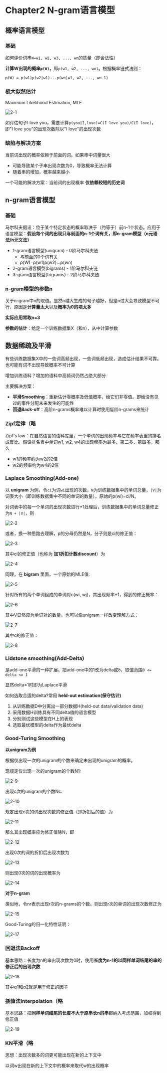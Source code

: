 # Chapter2 N-gram语言模型

## 概率语言模型

### 基础

如何评价词串`W=w1, w2, w3, ..., wn`的质量（即合法性）

**计算W出现的概率`p(W)`**，即`p(w1, w2, ..., wn)`。根据概率链式法则：

`p(W) = p(w1)p(w2|w1)...p(wn|w1, w2, ..., wn-1)`

### 极大似然估计

Maximum Likelihood Estimation, MLE

![2-1](img/2-1.png)

如评估句子I love you，需要计算`p(you|I,love)=C(I love you)/C(I love)`，即"I love you"的出现次数除以"I love"的出现次数

### 缺陷与解决方案

当前词出现的概率依赖于前面的词。如果串中词量很大
- 可能导致某个子串出现次数为0，导致概率无法计算
- 随着串的增加，概率越来越小

一个可能的解决方案：当前词的出现概率 **仅依赖较短的历史词**

## n-gram语言模型

### 基础

马尔科夫假设：位于某个特定状态的概率取决于（约等于）前n-1个状态。应用于语言模型：**假设每个词的出现只与前面的n-1个词有关，即n-gram模型（n元语法/n元文法）**

- 1-gram语言模型(unigram) - 0阶马尔科夫链
	- 与前面的0个词有关
	- p(W)=p(w1)p(w2)...p(wn)
- 2-gram语言模型(bigrams) - 1阶马尔科夫链
- 3-gram语言模型(trigrams) - 2阶马尔科夫链

### n-gram模型的参数n

关于n-gram中n的取值。显然n越大生成的句子越好，但是n过大会导致模型不可行，原因是**计算量太大**以及**概率为0的项太多**

**实际应用常取n=3**

**参数的估计**：给定一个训练数据集X（和n），从中计算参数

## 数据稀疏及平滑

有些训练数据集X中的一些词高频出现，一些词低频出现，造成估计结果不可靠。也可能有词不出现导致概率不可计算

增加训练语料？增加的语料中高频词仍然占绝大部分

主要解决方案：
- **平滑Smoothing**：重新估计零概率及低值概率，给它们非零值。即给没有见过的事件分配未来发生的可能性
- **回退Back-off**：高阶n-grams概率难以计算时使用低阶n-grams来统计

### Zipf定律（略

Zipf's law：在自然语言的语料库里，一个单词的出现频率与它在频率表里的排名成反比。假设排名表中单词w1, w2, w4的出现频率为最多、第二多、第四多，那么
- w1的频率约为w2的2倍
- w2的频率约为w4的2倍

### Laplace Smoothing(Add-one)

以 **unigram** 为例，令`ci`为词`wi`出现的次数，`N`为训练数据集中的单词总量，`|V|`为词表大小（即训练数据集中不同的单词的数量）。原始的p(wi)=ci/N。

对词表中的每一个单词的出现次数进行+1处理后，训练数据集中的单词总量修正为`N + |V|`，则

![2-2](img/2-2.png)

或者，换一种思路去理解，p的分母仍然是N，分子则是ci的修正值：

![2-3](img/2-3.png)

其中ci的修正值（也称为 **加1折扣计数discount**）为

![2-4](img/2-4.png)

同理，在 **bigram** 里面，一个原始的MLE值:

![2-5](img/2-5.png)

针对所有的两个单词组成的单词对c(wi, wj)，其出现频率+1，得到的修正概率：

![2-6](img/2-6.png)

其中V显然应为单词对的数量。也可以像unigram一样改变理解方式：

![2-7](img/2-7.png)

其中c的修正值：

![2-8](img/2-8.png)

### Lidstone smoothing(Add-Delta)

是add-one平滑的一种扩展，把add-one中的1改为delta或δ，取值范围`0 <= delta <= 1`

显然delta=1时即为Laplace平滑

如何选取合适的delta?常用 **held-out estimation(保守估计)**
1. 从训练数据D中分离出一部分数据H(held-out data/validation data)
2. 采用数据H训练具有不同delta值的语言模型
3. 分别测试这些模型在H上的表现
4. 选取最优模型的delta作为最优delta

### Good-Turing Smoothing

**以unigram为例**

根据仅出现一次的unigram的个数来确定未出现的unigram的概率。

现规定仅出现一次的unigram的个数N1:

![2-9](img/2-9.png)

出现c次的unigram的个数Nc:

![2-10](img/2-10.png)

规定出现c次的词出现次数的修正值（即折扣后的值）为

![2-11](img/2-11.png)

那么其出现概率应为修正值除N，即

![2-12](img/2-12.png)

出现0次的词的折扣后出现次数为

![2-13](img/2-13.png)

则出现0次的词的出现概率为

![2-14](img/2-14.png)

**对于n-gram**

类似地，令nr表示出现r次的n-grams的个数。则出现r次的单词的出现次数修正为

![2-15](img/2-15.png)

Good-Turing的归一化特性证明：

![2-17](img/2-17.png)

### 回退法Backoff

基本思路：长度为n的串出现次数为0时，使用**长度为n-1的以同样单词结尾的串的修正后的出现次数**

![2-18](img/2-18.png)

其中α1和α2就是用于修正的因子

### 插值法Interpolation（略

基本思路：把**同样单词结尾的长度不大于原串长n的串**都纳入考虑范围，加权得到修正值

![2-19](img/2-19.png)

### KN平滑（略

思想：出现次数多的词更可能出现在新的上下文中

以词w出现在新的上下文中的概率来取代w的出现概率